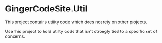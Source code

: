 ﻿# GingerCodeSite.Util

This project contains utility code which does not rely on other projects.

Use this project to hold utility code that isn't strongly tied to a specific set of concerns.